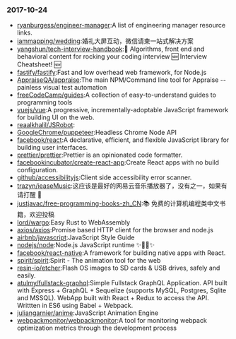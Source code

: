 ### 2017-10-24 
* [ryanburgess/engineer-manager](https://github.com//ryanburgess/engineer-manager):A list of engineering manager resource links. 
* [iammapping/wedding](https://github.com//iammapping/wedding):婚礼大屏互动，微信请柬一站式解决方案 
* [yangshun/tech-interview-handbook](https://github.com//yangshun/tech-interview-handbook):💯 Algorithms, front end and behavioral content for rocking your coding interview 🆕 Interview Cheatsheet! 🆕 
* [fastify/fastify](https://github.com//fastify/fastify):Fast and low overhead web framework, for Node.js 
* [AppraiseQA/appraise](https://github.com//AppraiseQA/appraise):The main NPM/Command line tool for Appraise -- painless visual test automation 
* [freeCodeCamp/guides](https://github.com//freeCodeCamp/guides):A collection of easy-to-understand guides to programming tools 
* [vuejs/vue](https://github.com//vuejs/vue):A progressive, incrementally-adoptable JavaScript framework for building UI on the web. 
* [reaalkhalil/JSRobot](https://github.com//reaalkhalil/JSRobot): 
* [GoogleChrome/puppeteer](https://github.com//GoogleChrome/puppeteer):Headless Chrome Node API 
* [facebook/react](https://github.com//facebook/react):A declarative, efficient, and flexible JavaScript library for building user interfaces. 
* [prettier/prettier](https://github.com//prettier/prettier):Prettier is an opinionated code formatter. 
* [facebookincubator/create-react-app](https://github.com//facebookincubator/create-react-app):Create React apps with no build configuration. 
* [github/accessibilityjs](https://github.com//github/accessibilityjs):Client side accessibility error scanner. 
* [trazyn/ieaseMusic](https://github.com//trazyn/ieaseMusic):这应该是最好的网易云音乐播放器了，没有之一，如果有请打醒 🤘 
* [justjavac/free-programming-books-zh_CN](https://github.com//justjavac/free-programming-books-zh_CN):📚 免费的计算机编程类中文书籍，欢迎投稿 
* [lord/wargo](https://github.com//lord/wargo):Easy Rust to WebAssembly 
* [axios/axios](https://github.com//axios/axios):Promise based HTTP client for the browser and node.js 
* [airbnb/javascript](https://github.com//airbnb/javascript):JavaScript Style Guide 
* [nodejs/node](https://github.com//nodejs/node):Node.js JavaScript runtime ✨🐢🚀✨ 
* [facebook/react-native](https://github.com//facebook/react-native):A framework for building native apps with React. 
* [spirit/spirit](https://github.com//spirit/spirit):Spirit - The animation tool for the web 
* [resin-io/etcher](https://github.com//resin-io/etcher):Flash OS images to SD cards & USB drives, safely and easily. 
* [atulmy/fullstack-graphql](https://github.com//atulmy/fullstack-graphql):Simple Fullstack GraphQL Application. API built with Express + GraphQL + Sequelize (supports MySQL, Postgres, Sqlite and MSSQL). WebApp built with React + Redux to access the API. Writtten in ES6 using Babel + Webpack. 
* [juliangarnier/anime](https://github.com//juliangarnier/anime):JavaScript Animation Engine 
* [webpackmonitor/webpackmonitor](https://github.com//webpackmonitor/webpackmonitor):A tool for monitoring webpack optimization metrics through the development process 
